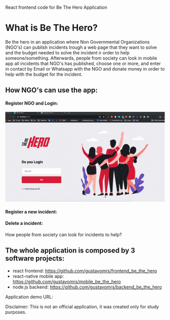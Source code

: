 React frontend code for Be The Hero Application

# What is Be The Hero?

Be the hero in an application where Non Governmental Organizations (NGO's) can publish incidents trough a web page that they want to solve and the budget needed to solve the incident ir order to help someone/something. Afterwards, people from society can look in mobile app all incidents that NGO's has published, choose one or more, and enter in contact by Email or Whatsapp with the NGO and donate money in order to help with the budget for the incident.

## How NGO's can use the app:


#### Register NGO and Login:

![Register Organization and Login](demo/register_organization.gif)


#### Register a new incident:


#### Delete a incident:

How people from society can look for incidents to help?


## The whole application is composed by 3 software projects:

- react frontend: https://github.com/gustavomrs/frontend_be_the_hero
- react-native mobile app: https://github.com/gustavomrs/mobile_be_the_hero
- node.js backend: https://github.com/gustavomrs/backend_be_the_hero



Application demo URL:

Disclaimer: This is not an official application, it was created only for study purposes.